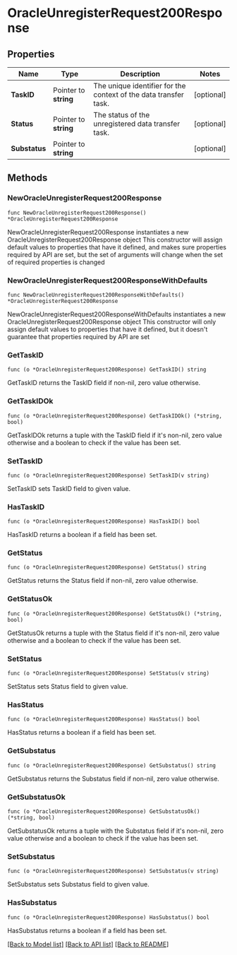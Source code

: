 # OracleUnregisterRequest200Response

## Properties

Name | Type | Description | Notes
------------ | ------------- | ------------- | -------------
**TaskID** | Pointer to **string** | The unique identifier for the context of the data transfer task. | [optional] 
**Status** | Pointer to **string** | The status of the unregistered data transfer task. | [optional] 
**Substatus** | Pointer to **string** |  | [optional] 

## Methods

### NewOracleUnregisterRequest200Response

`func NewOracleUnregisterRequest200Response() *OracleUnregisterRequest200Response`

NewOracleUnregisterRequest200Response instantiates a new OracleUnregisterRequest200Response object
This constructor will assign default values to properties that have it defined,
and makes sure properties required by API are set, but the set of arguments
will change when the set of required properties is changed

### NewOracleUnregisterRequest200ResponseWithDefaults

`func NewOracleUnregisterRequest200ResponseWithDefaults() *OracleUnregisterRequest200Response`

NewOracleUnregisterRequest200ResponseWithDefaults instantiates a new OracleUnregisterRequest200Response object
This constructor will only assign default values to properties that have it defined,
but it doesn't guarantee that properties required by API are set

### GetTaskID

`func (o *OracleUnregisterRequest200Response) GetTaskID() string`

GetTaskID returns the TaskID field if non-nil, zero value otherwise.

### GetTaskIDOk

`func (o *OracleUnregisterRequest200Response) GetTaskIDOk() (*string, bool)`

GetTaskIDOk returns a tuple with the TaskID field if it's non-nil, zero value otherwise
and a boolean to check if the value has been set.

### SetTaskID

`func (o *OracleUnregisterRequest200Response) SetTaskID(v string)`

SetTaskID sets TaskID field to given value.

### HasTaskID

`func (o *OracleUnregisterRequest200Response) HasTaskID() bool`

HasTaskID returns a boolean if a field has been set.

### GetStatus

`func (o *OracleUnregisterRequest200Response) GetStatus() string`

GetStatus returns the Status field if non-nil, zero value otherwise.

### GetStatusOk

`func (o *OracleUnregisterRequest200Response) GetStatusOk() (*string, bool)`

GetStatusOk returns a tuple with the Status field if it's non-nil, zero value otherwise
and a boolean to check if the value has been set.

### SetStatus

`func (o *OracleUnregisterRequest200Response) SetStatus(v string)`

SetStatus sets Status field to given value.

### HasStatus

`func (o *OracleUnregisterRequest200Response) HasStatus() bool`

HasStatus returns a boolean if a field has been set.

### GetSubstatus

`func (o *OracleUnregisterRequest200Response) GetSubstatus() string`

GetSubstatus returns the Substatus field if non-nil, zero value otherwise.

### GetSubstatusOk

`func (o *OracleUnregisterRequest200Response) GetSubstatusOk() (*string, bool)`

GetSubstatusOk returns a tuple with the Substatus field if it's non-nil, zero value otherwise
and a boolean to check if the value has been set.

### SetSubstatus

`func (o *OracleUnregisterRequest200Response) SetSubstatus(v string)`

SetSubstatus sets Substatus field to given value.

### HasSubstatus

`func (o *OracleUnregisterRequest200Response) HasSubstatus() bool`

HasSubstatus returns a boolean if a field has been set.


[[Back to Model list]](../README.md#documentation-for-models) [[Back to API list]](../README.md#documentation-for-api-endpoints) [[Back to README]](../README.md)



